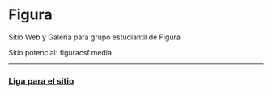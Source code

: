 # Figura
Sitio Web y Galería para grupo estudiantil de Figura

Sitio potencial: figuracsf.media

---
### [Liga para el sitio](http://ctrl-alt-tec.github.io/Figura)
